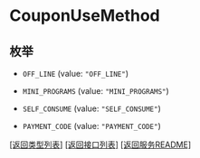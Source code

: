 # CouponUseMethod

## 枚举


* `OFF_LINE` (value: `"OFF_LINE"`)

* `MINI_PROGRAMS` (value: `"MINI_PROGRAMS"`)

* `SELF_CONSUME` (value: `"SELF_CONSUME"`)

* `PAYMENT_CODE` (value: `"PAYMENT_CODE"`)


[\[返回类型列表\]](README.md#类型列表)
[\[返回接口列表\]](README.md#接口列表)
[\[返回服务README\]](README.md)


